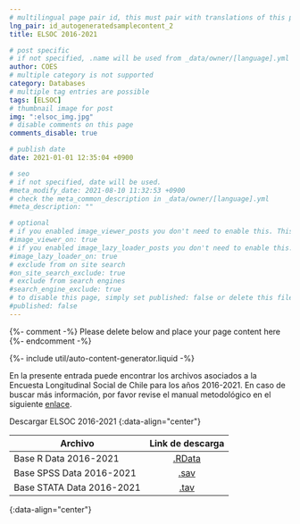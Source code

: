 ```yaml
---
# multilingual page pair id, this must pair with translations of this page. (This name must be unique)
lng_pair: id_autogeneratedsamplecontent_2
title: ELSOC 2016-2021

# post specific
# if not specified, .name will be used from _data/owner/[language].yml
author: COES
# multiple category is not supported
category: Databases
# multiple tag entries are possible
tags: [ELSOC]
# thumbnail image for post
img: ":elsoc_img.jpg"
# disable comments on this page
comments_disable: true

# publish date
date: 2021-01-01 12:35:04 +0900

# seo
# if not specified, date will be used.
#meta_modify_date: 2021-08-10 11:32:53 +0900
# check the meta_common_description in _data/owner/[language].yml
#meta_description: ""

# optional
# if you enabled image_viewer_posts you don't need to enable this. This is only if image_viewer_posts = false
#image_viewer_on: true
# if you enabled image_lazy_loader_posts you don't need to enable this. This is only if image_lazy_loader_posts = false
#image_lazy_loader_on: true
# exclude from on site search
#on_site_search_exclude: true
# exclude from search engines
#search_engine_exclude: true
# to disable this page, simply set published: false or delete this file
#published: false
---
```


{%- comment -%} Please delete below and place your page content here {%- endcomment -%}

{%- include util/auto-content-generator.liquid -%}

<!-- outline-start -->

En la presente entrada puede encontrar los archivos asociados a la Encuesta Longitudinal Social de Chile para los años 2016-2021. En caso de buscar más información, por favor revise el manual metodológico en el siguiente [enlace](https://coes.cl/encuesta-panel-manuales-metodologico-espanol/).


Descargar ELSOC 2016-2021
{:data-align="center"}
        

|Archivo                 |   Link de descarga                       |
| ------------------- | :---------------------------------------: |
| Base R Data 2016-2021    |[.RData](https://dataverse.harvard.edu/file.xhtml?fileId=6160173&version=1.0)           |
| Base SPSS Data 2016-2021 |[.sav](https://dataverse.harvard.edu/file.xhtml?fileId=6160171&version=1.0)             |
| Base STATA Data 2016-2021|[.tav](https://dataverse.harvard.edu/file.xhtml?fileId=6160176&version=1.0)             |
{:data-align="center"}


<!-- outline-end -->
